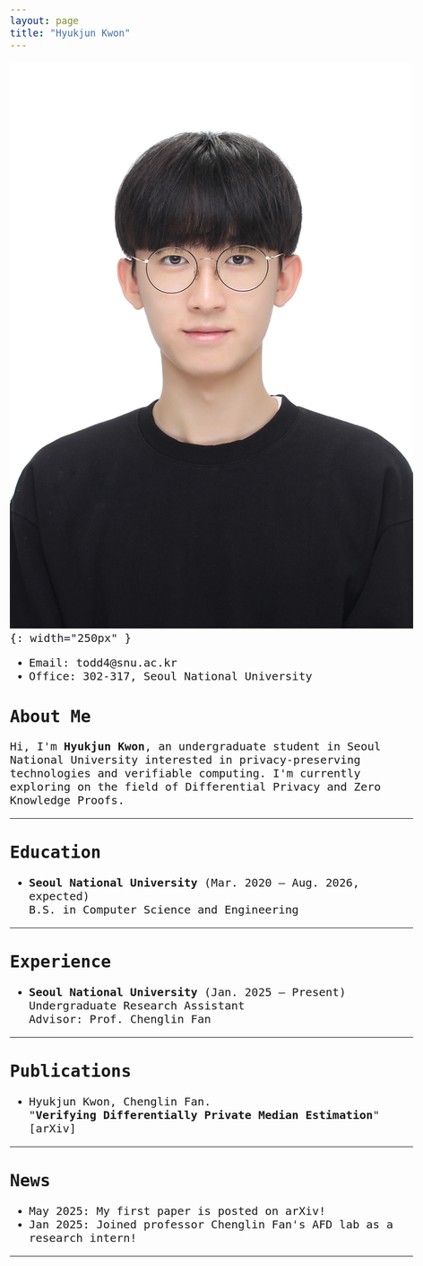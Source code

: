 ```yaml
---
layout: page
title: "Hyukjun Kwon"
---
```


<link href="https://fonts.googleapis.com/css2?family=Ubuntu+Mono&display=swap" rel="stylesheet">

<style>
body {
  font-family: 'Ubuntu Mono', monospace;
  font-size: 125%;
}

a {
  text-decoration: none;
}

.w {
  max-width: 900px;
}
</style>

![profile](assets/Hyukjun_Kwon.jpg){: width="250px" }

- Email: todd4@snu.ac.kr
- Office: 302-317, Seoul National University

## About Me

Hi, I'm **Hyukjun Kwon**, an undergraduate student in Seoul National University interested in privacy-preserving technologies and verifiable computing.
I'm currently exploring on the field of Differential Privacy and Zero Knowledge Proofs.

---

## Education

- **Seoul National University** (Mar. 2020 – Aug. 2026, expected)  
  B.S. in Computer Science and Engineering

---

## Experience

- **Seoul National University** (Jan. 2025 – Present)  
  Undergraduate Research Assistant  
  Advisor: Prof. [Chenglin Fan](https://sites.google.com/site/chenglinfanresearch/welcome-to-chenglin-fans-webpage)

---

## Publications

- Hyukjun Kwon, Chenglin Fan.  
  "**Verifying Differentially Private Median Estimation**"  
  [[arXiv]](https://arxiv.org/abs/2505.16246#)

---

## News

- May 2025: My first paper is posted on arXiv!
- Jan 2025: Joined professor [Chenglin Fan](https://sites.google.com/site/chenglinfanresearch/welcome-to-chenglin-fans-webpage)'s [AFD lab](https://sites.google.com/snu.ac.kr/afdlab/%ED%99%88?authuser=0) as a research intern!

---
